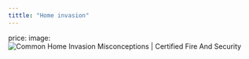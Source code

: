 ```yaml
---
tittle: "Home invasion"
--- 
```

price: 
image:![Common Home Invasion Misconceptions | Certified Fire And Security](https://certfs.com/wp-content/uploads/2019/01/AdobeStock_127452165.jpeg)
<!--stackedit_data:
eyJoaXN0b3J5IjpbLTgyMjE2OTQ1NiwtMTk1MjYzMDM0N119
-->